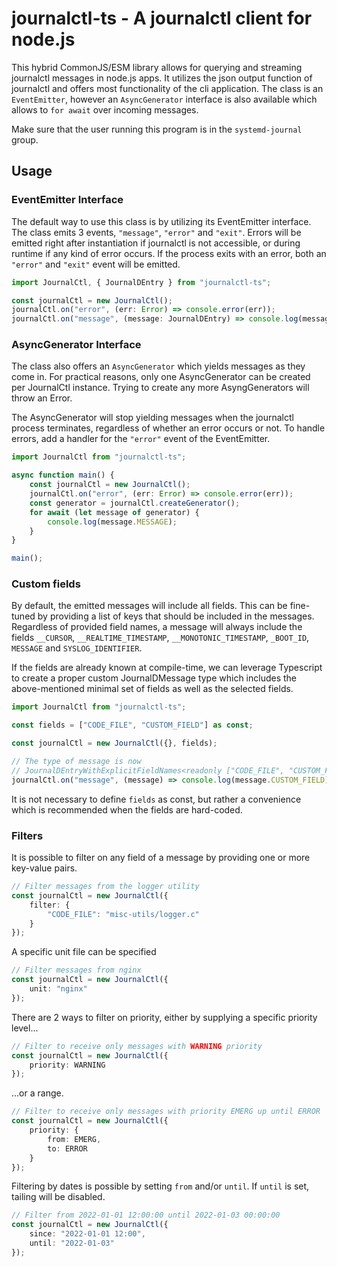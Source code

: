 # journalctl-ts - A journalctl client for node.js

This hybrid CommonJS/ESM library allows for querying and streaming journalctl messages in node.js apps. It utilizes the json output function of journalctl and offers most functionality of the cli application.
The class is an `EventEmitter`, however an `AsyncGenerator` interface is also available which allows to `for await` over incoming messages.

Make sure that the user running this program is in the `systemd-journal` group.

## Usage

### EventEmitter Interface

The default way to use this class is by utilizing its EventEmitter interface. The class emits 3 events, `"message"`, `"error"` and `"exit"`. Errors will be emitted right after instantiation if journalctl is not accessible, or during runtime if any kind of error occurs. If the process exits with an error, both an `"error"` and `"exit"` event will be emitted.

```typescript
import JournalCtl, { JournalDEntry } from "journalctl-ts";

const journalCtl = new JournalCtl();
journalCtl.on("error", (err: Error) => console.error(err));
journalCtl.on("message", (message: JournalDEntry) => console.log(message.MESSAGE));
```

### AsyncGenerator Interface

The class also offers an `AsyncGenerator` which yields messages as they come in. For practical reasons, only one AsyncGenerator can be created per JournalCtl instance. Trying to create any more AsyngGenerators will throw an Error.

The AsyncGenerator will stop yielding messages when the journalctl process terminates, regardless of whether an error occurs or not. To handle errors, add a handler for the `"error"` event of the EventEmitter.

```typescript
import JournalCtl from "journalctl-ts";

async function main() {
    const journalCtl = new JournalCtl();
    journalCtl.on("error", (err: Error) => console.error(err));
    const generator = journalCtl.createGenerator();
    for await (let message of generator) {
        console.log(message.MESSAGE);
    }
}

main();
```

### Custom fields

By default, the emitted messages will include all fields. This can be fine-tuned by providing a list of keys that should be included in the messages. Regardless of provided field names, a message will always include the fields `__CURSOR`, `__REALTIME_TIMESTAMP`, `__MONOTONIC_TIMESTAMP`, `_BOOT_ID`, `MESSAGE` and `SYSLOG_IDENTIFIER`.

If the fields are already known at compile-time, we can leverage Typescript to create a proper custom JournalDMessage type which includes the above-mentioned minimal set of fields as well as the selected fields.

```typescript
import JournalCtl from "journalctl-ts";

const fields = ["CODE_FILE", "CUSTOM_FIELD"] as const;

const journalCtl = new JournalCtl({}, fields);

// The type of message is now 
// JournalDEntryWithExplicitFieldNames<readonly ["CODE_FILE", "CUSTOM_FIELD"]>
journalCtl.on("message", (message) => console.log(message.CUSTOM_FIELD));
```

It is not necessary to define `fields` as const, but rather a convenience which is recommended when the fields are hard-coded.

### Filters

It is possible to filter on any field of a message by providing one or more key-value pairs.

```typescript
// Filter messages from the logger utility
const journalCtl = new JournalCtl({
    filter: {
        "CODE_FILE": "misc-utils/logger.c"
    }
});
```

A specific unit file can be specified

```typescript
// Filter messages from nginx
const journalCtl = new JournalCtl({
    unit: "nginx"
});
```

There are 2 ways to filter on priority, either by supplying a specific priority level...

```typescript
// Filter to receive only messages with WARNING priority
const journalCtl = new JournalCtl({
    priority: WARNING
});
```

...or a range.

```typescript
// Filter to receive only messages with priority EMERG up until ERROR
const journalCtl = new JournalCtl({
    priority: {
        from: EMERG,
        to: ERROR
    }
});
```

Filtering by dates is possible by setting `from` and/or `until`. If `until` is set, tailing will be disabled.

```typescript
// Filter from 2022-01-01 12:00:00 until 2022-01-03 00:00:00
const journalCtl = new JournalCtl({
    since: "2022-01-01 12:00",
    until: "2022-01-03"
});
```

